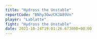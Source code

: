 ```yaml
---
title: "Hydross the Unstable"
reportCode: "BNhy3GwzCKJA89Vn"
player: "Lablatte"
fight: "Hydross the Unstable"
date: 2021-10-24T19:01:26.673000+00:00
---
```

